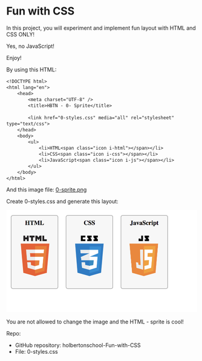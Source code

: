 # Fun with CSS

In this project, you will experiment and implement fun layout with HTML and CSS ONLY!

Yes, no JavaScript!

Enjoy!

By using this HTML:

```
<!DOCTYPE html>
<html lang="en">
    <head>
        <meta charset="UTF-8" />
        <title>HBTN - 0- Sprite</title>

        <link href="0-styles.css" media="all" rel="stylesheet" type="text/css">
    </head>
    <body>
        <ul>
            <li>HTML<span class="icon i-html"></span></li>
            <li>CSS<span class="icon i-css"></span></li>
            <li>JavaScript<span class="icon i-js"></span></li>
        </ul>
    </body>
</html>

```
And this image file: [0-sprite.png](https://s3.eu-west-3.amazonaws.com/hbtn.intranet/uploads/medias/2020/2/d416199ca6ecdbd0f8a3.png?X-Amz-Algorithm=AWS4-HMAC-SHA256&X-Amz-Credential=AKIA4MYA5JM5DUTZGMZG%2F20230510%2Feu-west-3%2Fs3%2Faws4_request&X-Amz-Date=20230510T001436Z&X-Amz-Expires=345600&X-Amz-SignedHeaders=host&X-Amz-Signature=2fcbf99b55f5f7689ffe2f9bfac6929f3d20ddc1cb5931118e6390188cb5a4d9)

Create 0-styles.css and generate this layout:

<img src="img/layout.png" alt="Así debe quedar el archivo">

You are not allowed to change the image and the HTML - sprite is cool!

Repo:

- GitHub repository: holbertonschool-Fun-with-CSS
- File: 0-styles.css
